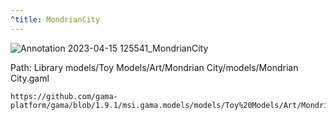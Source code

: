 ```yaml
---
^title: MondrianCity
---
```


![Annotation 2023-04-15 125541_MondrianCity](https://user-images.githubusercontent.com/4437331/232210514-d99820bb-15a2-4c1a-b448-66c65d3de3f5.png)

Path: Library models/Toy Models/Art/Mondrian City/models/Mondrian City.gaml

```gaml reference
https://github.com/gama-platform/gama/blob/1.9.1/msi.gama.models/models/Toy%20Models/Art/Mondrian%20City/models/Mondrian%20City.gaml
```

